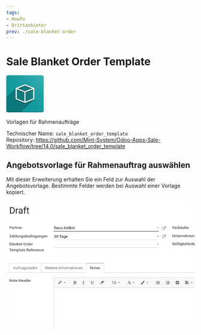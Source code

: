 ```yaml
---
tags:
- HowTo
- Drittanbieter
prev: ./sale-blanket-order
---
```

# Sale Blanket Order Template
![icon_oms_box](assets/icon_oms_box.png)

Vorlagen für Rahmenaufträge

Technischer Name: `sale_blanket_order_template`\
Repository: <https://github.com/Mint-System/Odoo-Apps-Sale-Workflow/tree/14.0/sale_blanket_order_template>

## Angebotsvorlage für Rahmenauftrag auswählen

Mit dieser Erweiterung erhalten Sie ein Feld zur Auswahl der Angebotsvorlage. Bestimmte Felder werden bei Auswahl einer Vorlage kopiert.

![Sale Blanket Order Template](assets/Sale%20Blanket%20Order%20Template.gif)
